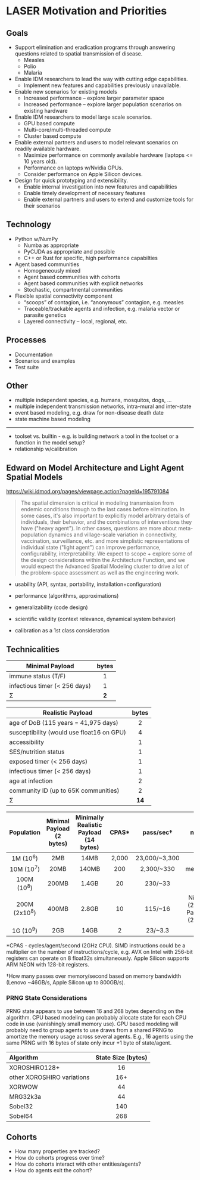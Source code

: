 # LASER Motivation and Priorities

## Goals

* Support elimination and eradication programs through answering questions related to spatial transmission of disease.
  * Measles
  * Polio
  * Malaria
* Enable IDM researchers to lead the way with cutting edge capabilities.
  * Implement new features and capabilities previously unavailable.
* Enable new scenarios for existing models
  * Increased performance – explore larger parameter space
  * Increased performance – explore larger population scenarios on existing hardware
* Enable IDM researchers to model large scale scenarios.
  * GPU based compute
  * Multi-core/multi-threaded compute
  * Cluster based compute
* Enable external partners and users to model relevant scenarios on readily available hardware.
  * Maximize performance on commonly available hardware (laptops <= 10 years old).
  * Performance on laptops w/Nvidia GPUs.
  * Consider performance on Apple Silicon devices.
* Design for quick prototyping and extensibility.
  * Enable internal investigation into new features and capabilities
  * Enable timely development of necessary features
  * Enable external partners and users to extend and customize tools for their scenarios

## Technology

* Python w/NumPy
  * Numba as appropriate
  * PyCUDA as appropriate and possible
  * C++ or Rust for specific, high performance capabilties
* Agent based communities
  * Homogeneously mixed
  * Agent based communities with cohorts
  * Agent based communities with explicit networks
  * Stochastic, compartmental communities
* Flexible spatial connectivity component
  * “scoops” of contagion, i.e. “anonymous” contagion, e.g. measles
  * Traceable/trackable agents and infection, e.g. malaria vector or parasite genetics
  * Layered connectivity – local, regional, etc.

## Processes

* Documentation
* Scenarios and examples
* Test suite

## Other

* multiple independent species, e.g. humans, mosquitos, dogs, ...
* multiple independent transmission networks, intra-mural and inter-state
* event based modeling, e.g. draw for non-disease death date
* state machine based modeling

----

* toolset vs. builtin - e.g. is building network a tool in the toolset or a function in the model setup?
* relationship w/calibration

## Edward on Model Architecture and Light Agent Spatial Models

https://wiki.idmod.org/pages/viewpage.action?pageId=195791084

> The spatial dimension is critical in modeling transmission from endemic conditions through to the last cases before elimination. In some cases, it's also important to explicitly model arbitrary details of individuals, their behavior, and the combinations of interventions they have ("heavy agent"). In other cases, questions are more about meta-population dynamics and village-scale variation in connectivity, vaccination, surveillance, etc. and more simplistic representations of individual state ("light agent") can improve performance, configurability, interpretability. We expect to scope + explore some of the design considerations within the Architecture Function, and we would expect the Advanced Spatial Modeling cluster to drive a lot of the problem-space assessment as well as the engineering work.

* usability (API, syntax, portability, installation+configuration)
* performance (algorithms, approximations)
* generalizability (code design)
* scientific validity (context relevance, dynamical system behavior)

* calibration as a 1st class consideration

## Technicalities

|Minimal Payload|bytes|
|---------------|:---:|
| immune status (T/F) | 1 |
| infectious timer (\< 256 days) | 1 |
| &Sigma; | **2** |

|Realistic Payload|bytes|
|-----------------|:---:|
| age of DoB (115 years = 41,975 days) | 2 |
| susceptibility (would use float16 on GPU) | 4 |
| accessibility | 1 |
| SES/nutrition status | 1 |
| exposed timer (\< 256 days) | 1 |
| infectious timer (\< 256 days) | 1 |
| age at infection | 2 |
| community ID (up to 65K communities) | 2 |
| &Sigma; | **14** |

|Population|Minimal Payload<br>(2 bytes)|Minimally Realistic<br>Payload (14 bytes)|CPAS*|pass/sec†|notes|
|:--------:|:---------------------:|:---------------:|:-:|:-:|:-:|
|1M  (10<sup>6</sup>)|2MB|14MB|2,000|23,000/~3,300||
|10M (10<sup>7</sup>)|20MB|140MB|200|2,300/~330|megacity|
|100M (10<sup>8</sup>)|200MB|1.4GB|20|230/~33||
|200M (2x10<sup>8</sup>)|400MB|2.8GB|10|115/~16|Nigeria (231M)<br>Pakistan (242M)|
|1G (10<sup>9</sup>)|2GB|14GB|2|23/~3.3||

*CPAS - cycles/agent/second (2GHz CPU). SIMD instructions could be a multiplier on the number of instructions/cycle, e.g. AVX on Intel with 256-bit registers can operate on 8 float32s simultaneously. Apple Silicon supports ARM NEON with 128-bit registers.

†How many passes over memory/second based on memory bandwidth (Lenovo ~46GB/s, Apple Silicon up to 800GB/s).

### PRNG State Considerations

PRNG state appears to use between 16 and 268 bytes depending on the algorithm. CPU based modeling can probably allocate state for each CPU code in use (vanishingly small memory use). GPU based modeling will probably need to group agents to use draws from a shared PRNG to amortize the memory usage across several agents. E.g., 16 agents using the same PRNG with 16 bytes of state only incur +1 byte of state/agent.

|Algorithm|State Size (bytes)|
|:--------|:----------------:|
|XOROSHIRO128+| 16 |
|other XOROSHIRO variations| 16+ |
|XORWOW| 44 |
|MRG32k3a| 44 |
|Sobel32| 140 |
|Sobel64| 268 |

## Cohorts

- How many properties are tracked?
- How do cohorts progress over time?
- How do cohorts interact with other entities/agents?
- How do agents exit the cohort?
